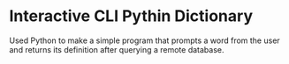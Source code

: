 # Interactive CLI Pythin Dictionary
Used Python to make a simple program that prompts a word from the user and returns its definition after querying a remote database.
